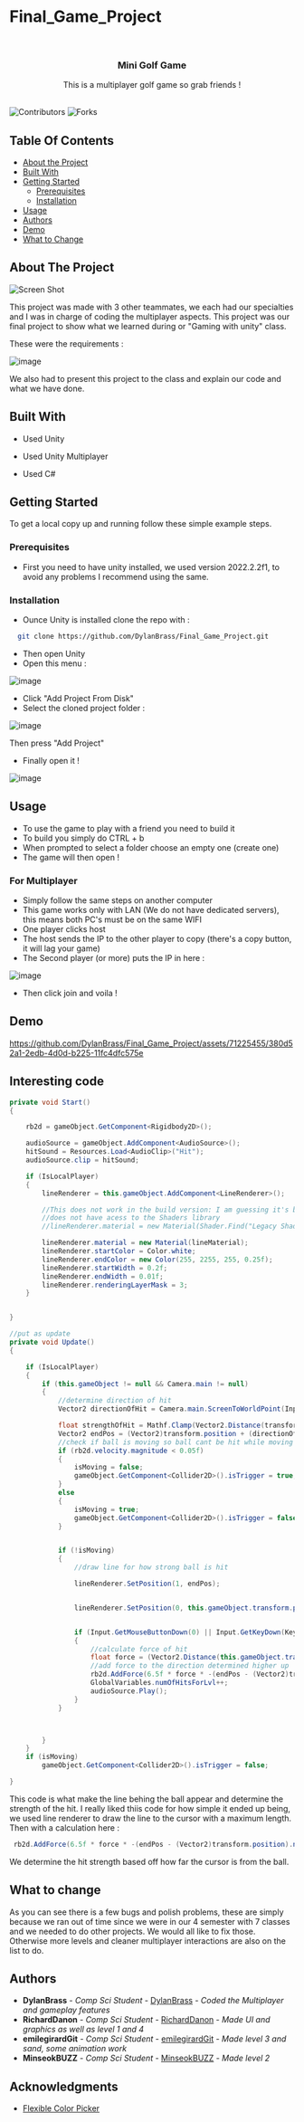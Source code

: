 # Final_Game_Project

<br/>
<p align="center">
  <h3 align="center">Mini Golf Game</h3>

  <p align="center">
    This is a multiplayer golf game so grab friends !
    <br/>
    <br/>
  </p>
</p>

![Contributors](https://img.shields.io/github/contributors/DylanBrass/Final_Game_Project?color=dark-green) ![Forks](https://img.shields.io/github/forks/DylanBrass/Final_Game_Project?style=social) 

## Table Of Contents

* [About the Project](#about-the-project)
* [Built With](#built-with)
* [Getting Started](#getting-started)
  * [Prerequisites](#prerequisites)
  * [Installation](#installation)
* [Usage](#usage)
* [Authors](#authors)
* [Demo](#demo)
* [What to Change](#what-to-change)


## About The Project

![Screen Shot](images/screenshot.png)

This project was made with 3 other teammates, we each had our specialties and I was in charge of coding the multiplayer aspects. This project was our final project to show what we learned during or "Gaming with unity" class. 

These were the requirements : 

![image](https://github.com/DylanBrass/Final_Game_Project/assets/71225455/486eb4d2-5dd1-414c-b193-31c684e31725)

We also had to present this project to the class and explain our code and what we have done. 

## Built With

- Used Unity

- Used Unity Multiplayer

- Used C#

## Getting Started

To get a local copy up and running follow these simple example steps.

### Prerequisites

- First you need to have unity installed, we used version 2022.2.2f1, to avoid any problems I recommend using the same.


### Installation

- Ounce Unity is installed clone the repo with :

```sh
  git clone https://github.com/DylanBrass/Final_Game_Project.git
```

- Then open Unity
- Open this menu :

![image](https://github.com/DylanBrass/Final_Game_Project/assets/71225455/9443d734-e608-4030-b5f4-9bce0ebb364d)

- Click "Add Project From Disk"
- Select the cloned project folder :

![image](https://github.com/DylanBrass/Final_Game_Project/assets/71225455/017162d5-b933-4113-a45d-b42ad12218fe)

Then press "Add Project"

- Finally open it !

![image](https://github.com/DylanBrass/Final_Game_Project/assets/71225455/2adf9688-d081-4dd7-b5a5-aa1bfa76813f)



## Usage

- To use the game to play with a friend you need to build it
- To build you simply do CTRL + b
- When prompted to select a folder choose an empty one (create one)
- The game will then open !

### For Multiplayer
- Simply follow the same steps on another computer
- This game works only with LAN (We do not have dedicated servers), this means both PC's must be on the same WIFI
- One player clicks host
- The host sends the IP to the other player to copy (there's a copy button, it will lag your game)
- The Second player (or more) puts the IP in here :

![image](https://github.com/DylanBrass/Final_Game_Project/assets/71225455/47526bed-3b25-4971-95e0-db80f4f611e7)

- Then click join and voila !


## Demo


https://github.com/DylanBrass/Final_Game_Project/assets/71225455/380d52a1-2edb-4d0d-b225-11fc4dfc575e

## Interesting code 

```csharp
private void Start()
{

    rb2d = gameObject.GetComponent<Rigidbody2D>();

    audioSource = gameObject.AddComponent<AudioSource>();
    hitSound = Resources.Load<AudioClip>("Hit");
    audioSource.clip = hitSound;

    if (IsLocalPlayer)
    {
        lineRenderer = this.gameObject.AddComponent<LineRenderer>();

        //This does not work in the build version: I am guessing it's because it 
        //does not have acess to the Shaders library
        //lineRenderer.material = new Material(Shader.Find("Legacy Shaders/Particles/Alpha Blended Premultiply"));

        lineRenderer.material = new Material(lineMaterial);
        lineRenderer.startColor = Color.white;
        lineRenderer.endColor = new Color(255, 2255, 255, 0.25f);
        lineRenderer.startWidth = 0.2f;
        lineRenderer.endWidth = 0.01f;
        lineRenderer.renderingLayerMask = 3;
    }


}

//put as update
private void Update()
{

    if (IsLocalPlayer)
    {
        if (this.gameObject != null && Camera.main != null)
        {
            //determine direction of hit
            Vector2 directionOfHit = Camera.main.ScreenToWorldPoint(Input.mousePosition) - this.gameObject.transform.position;

            float strengthOfHit = Mathf.Clamp(Vector2.Distance(transform.position, Camera.main.ScreenToWorldPoint(Input.mousePosition)), 0, maxDragLength);
            Vector2 endPos = (Vector2)transform.position + (directionOfHit.normalized * strengthOfHit);
            //check if ball is moving so ball cant be hit while moving
            if (rb2d.velocity.magnitude < 0.05f)
            {
                isMoving = false;
                gameObject.GetComponent<Collider2D>().isTrigger = true;
            }
            else
            {
                isMoving = true;
                gameObject.GetComponent<Collider2D>().isTrigger = false;
            }


            if (!isMoving)
            {
                //draw line for how strong ball is hit

                lineRenderer.SetPosition(1, endPos);


                lineRenderer.SetPosition(0, this.gameObject.transform.position);


                if (Input.GetMouseButtonDown(0) || Input.GetKeyDown(KeyCode.Space))
                {
                    //calculate force of hit
                    float force = (Vector2.Distance(this.gameObject.transform.position, endPos) * 100 / maxDragLength);
                    //add force to the direction determined higher up
                    rb2d.AddForce(6.5f * force * -(endPos - (Vector2)transform.position).normalized);
                    GlobalVariables.numOfHitsForLvl++;
                    audioSource.Play();
                }
            }



        }
    }
    if (isMoving)
        gameObject.GetComponent<Collider2D>().isTrigger = false;

}
```

This code is what make the line behing the ball appear and determine the strength of the hit. I really liked thiis code for how simple it ended up being, we used line renderer  to draw the line to the cursor with a maximum length. Then with a calculation here :
```cs
 rb2d.AddForce(6.5f * force * -(endPos - (Vector2)transform.position).normalized);
```
We determine the hit strength based off how far the cursor is from the ball.


## What to change

As you can see there is a few bugs and polish problems, these are simply because we ran out of time since we were in our 4 semester with 7 classes and we needed to do other projects. We would all like to fix those. Otherwise more levels and cleaner multiplayer interactions are also on the list to do.

## Authors

* **DylanBrass** - *Comp Sci Student* - [DylanBrass](https://github.com/DylanBrass/) - *Coded the Multiplayer and gameplay features*
* **RichardDanon**  - *Comp Sci Student* - [RichardDanon](https://github.com/RichardDanon/) - *Made UI and graphics as well as level 1 and 4*
* **emilegirardGit**  - *Comp Sci Student* - [emilegirardGit](https://github.com/emilegirardGit/) - *Made level 3 and sand, some animation work*
* **MinseokBUZZ**  - *Comp Sci Student* - [MinseokBUZZ](https://github.com/MinseokBUZZ/) - *Made level 2*

## Acknowledgments 

- [Flexible Color Picker ](https://assetstore.unity.com/packages/tools/gui/flexible-color-picker-150497)
